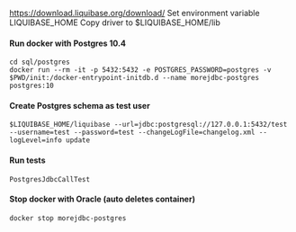
https://download.liquibase.org/download/
Set environment variable LIQUIBASE_HOME
Copy driver to $LIQUIBASE_HOME/lib

#### Run docker with Postgres 10.4
```
cd sql/postgres
docker run --rm -it -p 5432:5432 -e POSTGRES_PASSWORD=postgres -v $PWD/init:/docker-entrypoint-initdb.d --name morejdbc-postgres postgres:10
```

#### Create Postgres schema as test user
```
$LIQUIBASE_HOME/liquibase --url=jdbc:postgresql://127.0.0.1:5432/test --username=test --password=test --changeLogFile=changelog.xml --logLevel=info update
```

#### Run tests
```
PostgresJdbcCallTest
```

#### Stop docker with Oracle (auto deletes container)
```
docker stop morejdbc-postgres
```
